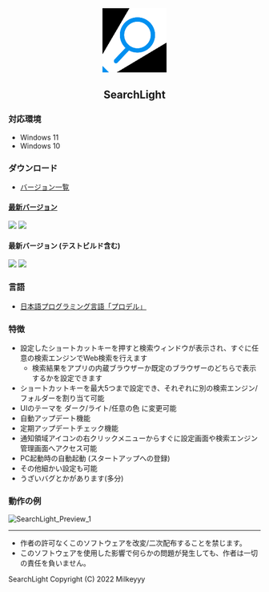<div align="center">
<img src="https://github.com/Milkeyyy/SearchLight-Releases/raw/main/Images/Icon.png" alt="SearchLight Logo" title="SearchLight">
</div>
<h2 align="center">SearchLight</h2>

### 対応環境
- Windows 11
- Windows 10

### ダウンロード
- [バージョン一覧](https://github.com/Milkeyyy/SearchLight-Releases/releases)

#### [最新バージョン](https://github.com/Milkeyyy/SearchLight-Releases/releases/latest)

![](https://img.shields.io/github/v/release/Milkeyyy/SearchLight-Releases?display_name=release&style=flat-square) ![](https://img.shields.io/github/release-date/Milkeyyy/SearchLight-Releases?style=flat-square)

#### 最新バージョン (テストビルド含む)

![](https://img.shields.io/github/v/release/Milkeyyy/SearchLight-Releases?display_name=release&include_prereleases&style=flat-square) ![](https://img.shields.io/github/release-date-pre/Milkeyyy/SearchLight-Releases?style=flat-square)

### 言語
- [日本語プログラミング言語「プロデル」](https://rdr.utopiat.net/)

### 特徴
- 設定したショートカットキーを押すと検索ウィンドウが表示され、すぐに任意の検索エンジンでWeb検索を行えます
  - 検索結果をアプリの内蔵ブラウザーか既定のブラウザーのどちらで表示するかを設定できます
- ショートカットキーを最大5つまで設定でき、それぞれに別の検索エンジン/フォルダーを割り当て可能
- UIのテーマを ダーク/ライト/任意の色 に変更可能
- 自動アップデート機能
- 定期アップデートチェック機能
- 通知領域アイコンの右クリックメニューからすぐに設定画面や検索エンジン管理画面へアクセス可能
- PC起動時の自動起動 (スタートアップへの登録)
- その他細かい設定も可能
- うざいバグとかがあります(多分)

### 動作の例
![SearchLight_Preview_1](https://user-images.githubusercontent.com/59532514/197392650-aeb124df-7e05-4cd7-8e22-d9ef3aa96e96.gif)

---

- 作者の許可なくこのソフトウェアを改変/二次配布することを禁じます。
- このソフトウェアを使用した影響で何らかの問題が発生しても、作者は一切の責任を負いません。

SearchLight Copyright (C) 2022 Milkeyyy
